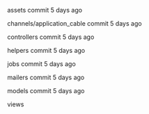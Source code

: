  
assets 
commit 
5 days ago 
 
channels/application_cable 
commit 
5 days ago 
 
controllers 
commit 
5 days ago 
 
helpers 
commit 
5 days ago 
 
jobs 
commit 
5 days ago 
 
mailers 
commit 
5 days ago 
 
models 
commit 
5 days ago 
 
views 
